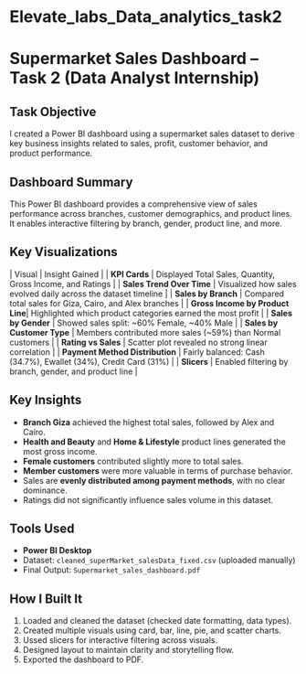 # Elevate_labs_Data_analytics_task2

# Supermarket Sales Dashboard – Task 2 (Data Analyst Internship)

## Task Objective
I created a Power BI dashboard using a supermarket sales dataset to derive key business insights related to sales, profit, customer behavior, and product performance.

## Dashboard Summary
This Power BI dashboard provides a comprehensive view of sales performance across branches, customer demographics, and product lines. It enables interactive filtering by branch, gender, product line, and more.

## Key Visualizations
| Visual                          | Insight Gained |
| **KPI Cards**                   | Displayed Total Sales, Quantity, Gross Income, and Ratings |
| **Sales Trend Over Time**       | Visualized how sales evolved daily across the dataset timeline |
| **Sales by Branch**             | Compared total sales for Giza, Cairo, and Alex branches |
| **Gross Income by Product Line**| Highlighted which product categories earned the most profit |
| **Sales by Gender**             | Showed sales split: ~60% Female, ~40% Male |
| **Sales by Customer Type**      | Members contributed more sales (~59%) than Normal customers |
| **Rating vs Sales**             | Scatter plot revealed no strong linear correlation |
| **Payment Method Distribution** | Fairly balanced: Cash (34.7%), Ewallet (34%), Credit Card (31%) |
| **Slicers**                     | Enabled filtering by branch, gender, and product line |

## Key Insights

- **Branch Giza** achieved the highest total sales, followed by Alex and Cairo.
- **Health and Beauty** and **Home & Lifestyle** product lines generated the most gross income.
- **Female customers** contributed slightly more to total sales.
- **Member customers** were more valuable in terms of purchase behavior.
- Sales are **evenly distributed among payment methods**, with no clear dominance.
- Ratings did not significantly influence sales volume in this dataset.

## Tools Used
- **Power BI Desktop**
- Dataset: `cleaned_superMarket_salesData_fixed.csv` (uploaded manually)
- Final Output: `Supermarket_sales_dashboard.pdf`

## How I Built It
1. Loaded and cleaned the dataset (checked date formatting, data types).
2. Created multiple visuals using card, bar, line, pie, and scatter charts.
3. Ussed slicers for interactive filtering across visuals.
4. Designed layout to maintain clarity and storytelling flow.
5. Exported the dashboard to PDF.


